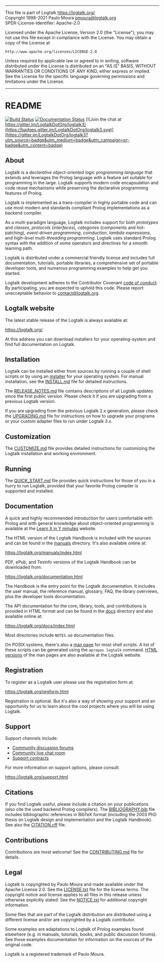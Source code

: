 ________________________________________________________________________

This file is part of Logtalk <https://logtalk.org/>  
Copyright 1998-2021 Paulo Moura <pmoura@logtalk.org>  
SPDX-License-Identifier: Apache-2.0

Licensed under the Apache License, Version 2.0 (the "License");
you may not use this file except in compliance with the License.
You may obtain a copy of the License at

    http://www.apache.org/licenses/LICENSE-2.0

Unless required by applicable law or agreed to in writing, software
distributed under the License is distributed on an "AS IS" BASIS,
WITHOUT WARRANTIES OR CONDITIONS OF ANY KIND, either express or implied.
See the License for the specific language governing permissions and
limitations under the License.
________________________________________________________________________


README
======

[![Build Status](https://travis-ci.org/LogtalkDotOrg/logtalk3.svg?branch=master)](https://travis-ci.org/LogtalkDotOrg/logtalk3)
[![Documentation Status](https://readthedocs.org/projects/logtalk3/badge/?version=latest)](https://logtalk3.readthedocs.io/en/latest/?badge=latest)
[![Join the chat at https://gitter.im/LogtalkDotOrg/logtalk3](https://badges.gitter.im/LogtalkDotOrg/logtalk3.svg)](https://gitter.im/LogtalkDotOrg/logtalk3?utm_source=badge&utm_medium=badge&utm_campaign=pr-badge&utm_content=badge)

About
-----

Logtalk is a *declarative object-oriented logic programming language* that
extends and leverages the Prolog language with a feature set suitable for
programming in the large. Logtalk supports modern code encapsulation and
code reuse mechanisms while preserving the declarative programming features
of Prolog.

Logtalk is implemented as a trans-compiler in highly portable code and can
use most modern and standards compliant Prolog implementations as a backend
compiler.

As a multi-paradigm language, Logtalk includes support for both *prototypes*
and *classes*, *protocols* (*interfaces*), *categories* (components and
hot-patching), *event-driven programming*, *coinduction*, *lambda expressions*,
and *high-level multi-threading programming*. Logtalk uses standard Prolog
syntax with the addition of some operators and directives for a smooth learning
path.

Logtalk is distributed under a commercial friendly license and includes full
documentation, tutorials, portable libraries, a comprehensive set of portable
developer tools, and numerous programming examples to help get you started.

Logtalk development adheres to the Contributor Covenant
[code of conduct](CODE_OF_CONDUCT.md). By participating,
you are expected to uphold this code. Please report
unacceptable behavior to contact@logtalk.org.


Logtalk website
---------------

The latest stable release of the Logtalk is always available at:

https://logtalk.org/

At this address you can download installers for your operating-system and
find full documentation on Logtalk.


Installation
------------

Logtalk can be installed either from sources by running a couple of shell
scripts or by using an [installer](https://logtalk.org/download.html) for your
operating system. For manual installation, see the [INSTALL.md](INSTALL.md)
file for detailed instructions.

The [RELEASE_NOTES.md](RELEASE_NOTES.md) file contains descriptions of all
Logtalk updates since the first public version. Please check it if you are
upgrading from a previous Logtalk version.

If you are upgrading from the previous Logtalk 2.x generation, please check
the [UPGRADING.md](UPGRADING.md) file for instructions on how to upgrade your
programs or your custom adapter files to run under Logtalk 3.x.


Customization
-------------

The [CUSTOMIZE.md](CUSTOMIZE.md) file provides detailed instructions for
customizing the Logtalk installation and working environment.


Running
-------

The [QUICK_START.md](QUICK_START.md) file provides quick instructions for
those of you in a hurry to run Logtalk, provided that your favorite Prolog
compiler is supported and installed.


Documentation
-------------

A quick and highly recommended introduction for users comfortable with Prolog
and with general knowledge about object-oriented programming is available at
the [Learn X in Y minutes](https://learnxinyminutes.com/docs/logtalk/) website.

The HTML version of the Logtalk Handbook is included with the sources and can
be found in the [manuals](manuals/) directory. It's also available online at:

https://logtalk.org/manuals/index.html

PDF, ePub, and Texinfo versions of the Logtalk Handbook can be downloaded from:

https://logtalk.org/documentation.html

The Handbook is the entry point for the Logtalk documentation. It includes the
user manual, the reference manual, glossary, FAQ, the library overviews, plus
the developer tools documentation.

The API documentation for the core, library, tools, and contributions is
provided in HTML format and can be found in the [docs](docs/) directory and
also available online at:

https://logtalk.org/docs/index.html

Most directories include `NOTES.md` documentation files.

On POSIX systems, there's also a [man page](man/man1) for most shell scripts.
A list of these scripts can be generated using the `apropos logtalk` command.
[HTML versions](https://logtalk.org/documentation.html#man-pages) of the man
pages are also available at the Logtalk website.


Registration
------------

To register as a Logtalk user please use the registration form at:

https://logtalk.org/regform.html

Registration is optional. But it's also a way of showing your support and
an opportunity for us to learn about the cool projects where you will be
using Logtalk.


Support
-------

Support channels include:

* [Community discussion forums](https://forums.logtalk.org/)
* [Community live chat room](https://gitter.im/LogtalkDotOrg/logtalk3)
* [Support contracts](https://logtalk.org/support_contracts.html)

For more information on support options, please consult:

https://logtalk.org/support.html


Citations
---------

If you find Logtalk useful, please include a citation on your publications
(also cite the used backend Prolog compilers). The [BIBLIOGRAPHY.bib](BIBLIOGRAPHY.bib)
file includes bibliographic references in BibTeX format (including the 2003
PhD thesis on Logtalk design and implementation and the Logtalk Handbook).
See also the [CITATION.cff](CITATION.cff) file.


Contributions
-------------

Contributions are most welcome! See the [CONTRIBUTING.md](CONTRIBUTING.md) file
for details.


Legal
-----

Logtalk is copyrighted by Paulo Moura and made available under the Apache
License 2.0. See the [LICENSE.txt](LICENSE.txt) file for the license terms.
The copyright notice and license applies to all files in this release unless
otherwise explicitly stated. See the [NOTICE.txt](NOTICE.txt) for additional
copyright information.

Some files that are part of the Logtalk distribution are distributed using
a different license and/or are copyrighted by a Logtalk contributor.

Some examples are adaptations to Logtalk of Prolog examples found elsewhere
(e.g. in manuals, tutorials, books, and public discussion forums). See those
examples documentation for information on the sources of the original code.

Logtalk is a registered trademark of Paulo Moura.
